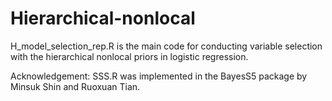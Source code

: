 # Hierarchical-nonlocal

H_model_selection_rep.R is the main code for conducting variable selection with the hierarchical nonlocal priors in logistic regression.

Acknowledgement: SSS.R was implemented in the BayesS5 package by Minsuk Shin and Ruoxuan Tian.
